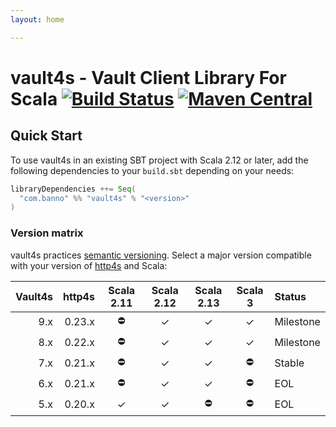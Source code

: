 ```yaml
---
layout: home

---
```


# vault4s - Vault Client Library For Scala [![Build Status](https://travis-ci.com/banno/vault4s.svg?branch=master)](https://travis-ci.com/banno/vault4s) [![Maven Central](https://maven-badges.herokuapp.com/maven-central/com.banno/vault4s_2.12/badge.svg)](https://maven-badges.herokuapp.com/maven-central/com.banno/vault4s_2.12)

## Quick Start

To use vault4s in an existing SBT project with Scala 2.12 or later, add the following dependencies to your
`build.sbt` depending on your needs:

```scala
libraryDependencies ++= Seq(
  "com.banno" %% "vault4s" % "<version>"
)
```

### Version matrix

vault4s practices [semantic versioning](https://semver.org/).  Select a major version compatible with your version of [http4s](https://http4s.org/) and Scala:

| Vault4s | http4s | Scala 2.11 | Scala 2.12 | Scala 2.13 | Scala 3 | Status    |
|--------:|-------:|:----------:|:----------:|:----------:|:-------:|:----------|
|     9.x | 0.23.x | ⛔         | ✓          | ✓          | ✓       | Milestone |
|     8.x | 0.22.x | ⛔         | ✓          | ✓          | ✓       | Milestone |
|     7.x | 0.21.x | ⛔         | ✓          | ✓          | ⛔      | Stable    |
|     6.x | 0.21.x | ⛔         | ✓          | ✓          | ⛔      | EOL       |
|     5.x | 0.20.x | ✓          | ✓          | ⛔         | ⛔      | EOL       |

